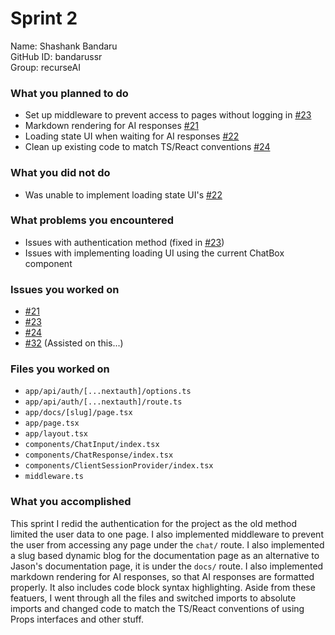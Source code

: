 # Sprint 2
Name: Shashank Bandaru  
GitHub ID: bandarussr  
Group: recurseAI  

### What you planned to do
- Set up middleware to prevent access to pages without logging in [#23](https://github.com/utk-cs340-fall23/recurseAI/issues/23)
- Markdown rendering for AI responses [#21](https://github.com/utk-cs340-fall23/recurseAI/issues/21)
- Loading state UI when waiting for AI responses [#22](https://github.com/utk-cs340-fall23/recurseAI/issues/22)
- Clean up existing code to match TS/React conventions [#24](https://github.com/utk-cs340-fall23/recurseAI/issues/24)

### What you did not do
- Was unable to implement loading state UI's [#22](https://github.com/utk-cs340-fall23/recurseAI/issues/22)

### What problems you encountered
- Issues with authentication method (fixed in [#23](https://github.com/utk-cs340-fall23/recurseAI/issues/23))
- Issues with implementing loading UI using the current ChatBox component

### Issues you worked on
- [#21](https://github.com/utk-cs340-fall23/recurseAI/issues/21)
- [#23](https://github.com/utk-cs340-fall23/recurseAI/issues/23)
- [#24](https://github.com/utk-cs340-fall23/recurseAI/issues/24)
- [#32](https://github.com/utk-cs340-fall23/recurseAI/issues/32) (Assisted on this...)

### Files you worked on
- `app/api/auth/[...nextauth]/options.ts`
- `app/api/auth/[...nextauth]/route.ts`
- `app/docs/[slug]/page.tsx`
- `app/page.tsx`
- `app/layout.tsx`
- `components/ChatInput/index.tsx`
- `components/ChatResponse/index.tsx`
- `components/ClientSessionProvider/index.tsx`
- `middleware.ts`


### What you accomplished
This sprint I redid the authentication for the project as the old method limited the user data to one page. I also implemented middleware to prevent the user from accessing any page under the `chat/` route. I also implemented a slug based dynamic blog for the documentation page as an alternative to Jason's documentation page, it is under the `docs/` route. I also implemented markdown rendering for AI responses, so that AI responses are formatted properly. It also includes code block syntax highlighting. Aside from these featuers, I went through all the files and switched imports to absolute imports and changed code to match the TS/React conventions of using Props interfaces and other stuff.
